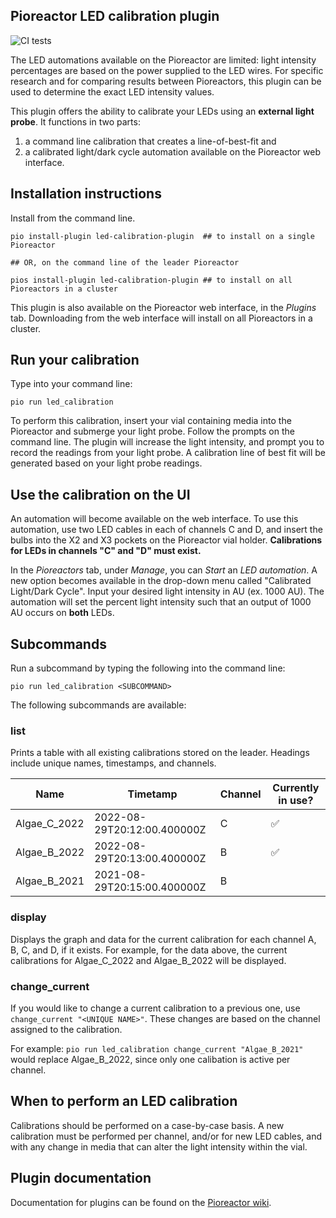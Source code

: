 
## Pioreactor LED calibration plugin

![CI tests](https://github.com/kellytr/pioreactor-led-calibration-plugin/actions/workflows/ci.yaml/badge.svg)

The LED automations available on the Pioreactor are limited: light intensity percentages are based on the power supplied to the LED wires. For specific research and for comparing results between Pioreactors, this plugin can be used to determine the exact LED intensity values.

This plugin offers the ability to calibrate your LEDs using an **external light probe**. It functions in two parts:
1) a command line calibration that creates a line-of-best-fit and
2) a calibrated light/dark cycle automation available on the Pioreactor web interface.

## Installation instructions

Install from the command line.

```
pio install-plugin led-calibration-plugin  ## to install on a single Pioreactor

## OR, on the command line of the leader Pioreactor

pios install-plugin led-calibration-plugin ## to install on all Pioreactors in a cluster
```

This plugin is also available on the Pioreactor web interface, in the _Plugins_ tab. Downloading from the web interface will install on all Pioreactors in a cluster.

## Run your calibration

Type into your command line:

```
pio run led_calibration
```

To perform this calibration, insert your vial containing media into the Pioreactor and submerge your light probe. Follow the prompts on the command line. The plugin will increase the light intensity, and prompt you to record the readings from your light probe. A calibration line of best fit will be generated based on your light probe readings.

## Use the calibration on the UI

An automation will become available on the web interface. To use this automation, use two LED cables in each of channels C and D, and insert the bulbs into the X2 and X3 pockets on the Pioreactor vial holder. **Calibrations for LEDs in channels "C" and "D" must exist.**

In the _Pioreactors_ tab, under _Manage_, you can _Start_ an _LED automation_. A new option becomes available in the drop-down menu called "Calibrated Light/Dark Cycle". Input your desired light intensity in AU (ex. 1000 AU). The automation will set the percent light intensity such that an output of 1000 AU occurs on **both** LEDs.

## Subcommands

Run a subcommand by typing the following into the command line:
```
pio run led_calibration <SUBCOMMAND>
```
The following subcommands are available:

### **list**
Prints a table with all existing calibrations stored on the leader. Headings include unique names, timestamps, and channels.

| Name | Timetamp | Channel | Currently in use? |
|------|----------|---------|-------------------|
| Algae_C_2022 | 2022-08-29T20:12:00.400000Z | C | ✅ |
| Algae_B_2022 | 2022-08-29T20:13:00.400000Z | B | ✅ |
| Algae_B_2021 | 2021-08-29T20:15:00.400000Z | B |  |

### **display**
Displays the graph and data for the current calibration for each channel A, B, C, and D, if it exists. For example, for the data above, the current calibrations for Algae_C_2022 and Algae_B_2022 will be displayed.

### **change_current**
If you would like to change a current calibration to a previous one, use `change_current "<UNIQUE NAME>"`. These changes are based on the channel assigned to the calibration.

For example:
`pio run led_calibration change_current "Algae_B_2021"` would replace Algae_B_2022, since only one calibation is active per channel.

## When to perform an LED calibration

Calibrations should be performed on a case-by-case basis. A new calibration must be performed per channel, and/or for new LED cables, and with any change in media that can alter the light intensity within the vial.

## Plugin documentation

Documentation for plugins can be found on the [Pioreactor wiki](https://docs.pioreactor.com/developer-guide/intro-plugins).

